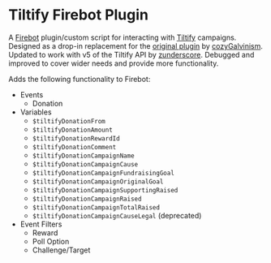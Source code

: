 # Tiltify Firebot Plugin

A [Firebot](https://firebot.app) plugin/custom script for interacting with [Tiltify](https://tiltify.com) campaigns. 
Designed as a drop-in replacement for the [original plugin](https://github.com/cozyGalvinism/FirebotTiltify) by [cozyGalvinism](https://github.com/cozyGalvinism). 
Updated to work with v5 of the Tiltify API by [zunderscore](https://github.com/zunderscore/firebot-tiltify). 
Debugged and improved to cover wider needs and provide more functionality. 


Adds the following functionality to Firebot:
- Events
  - Donation
- Variables
  - `$tiltifyDonationFrom`
  - `$tiltifyDonationAmount`
  - `$tiltifyDonationRewardId`
  - `$tiltifyDonationComment`
  - `$tiltifyDonationCampaignName`
  - `$tiltifyDonationCampaignCause`
  - `$tiltifyDonationCampaignFundraisingGoal`
  - `$tiltifyDonationCampaignOriginalGoal`
  - `$tiltifyDonationCampaignSupportingRaised`
  - `$tiltifyDonationCampaignRaised`
  - `$tiltifyDonationCampaignTotalRaised`
  - `$tiltifyDonationCampaignCauseLegal` (deprecated)
- Event Filters
  - Reward
  - Poll Option
  - Challenge/Target